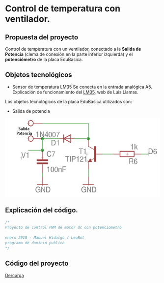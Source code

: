 # Control de temperatura con ventilador.

## Propuesta del proyecto
Control de temperatura con un ventilador, conectado a la **Salida de Potencia** (clema de conexión en la parte inferior izquierda) y el **potenciómetro** de la placa EduBasica.

## Objetos tecnológicos
- Sensor de temperatura LM35
Se conecta en la entrada analógica A5. Explicación de funcionamiento del [LM35](https://www.luisllamas.es/medir-temperatura-con-arduino-y-sensor-lm35/), web de Luis Llamas.

Los objetos tecnológicos de la placa EduBasica utilizados son:
- Salida de potencia

<a href="" target="_blank"><img width="547" height="258" border="0" align="center" src="https://github.com/leobotmanuel/ProgramandoObjetosTecnologicos/blob/master/software/arduino/proyectos/img/SalidaPotencia01.png"/></a>

## Explicación del código.

```cpp
/*
Proyecto de control PWM de motor dc con potenciometro 

enero 2018 - Manuel Hidalgo / LeoBot
programa de dominio publico
*/
```

## Código del proyecto
[Dercarga](https://github.com/leobotmanuel/ProgramandoObjetosTecnologicos/blob/master/software/arduino/proyectos/proy03_controlPWM_Motor.zip)
